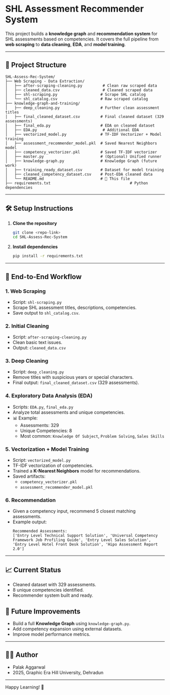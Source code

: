 # SHL Assessment Recommender System

This project builds a **knowledge graph** and **recommendation system** for SHL assessments based on competencies. It covers the full pipeline from **web scraping** to **data cleaning**, **EDA**, and **model training**.

---

## 📂 Project Structure

```
SHL-Assess-Rec-System/
├── Web Scraping - Data Extraction/
│   ├── after-scraping-cleaning.py         # Clean raw scraped data
│   ├── cleaned_data.csv                   # Cleaned scraped data
│   ├── shl-scraping.py                   # Scrape SHL catalog
│   └── shl_catalog.csv                   # Raw scraped catalog
├── knowledge-graph-and-training/
│   ├── deep_cleaning.py                  # Further clean assessment titles
│   ├── final_cleaned_dataset.csv         # Final cleaned dataset (329 assessments)
│   ├── final_eda.py                      # EDA on cleaned dataset
│   ├── EDA.py                             # Additional EDA
│   ├── vectorized_model.py               # TF-IDF Vectorizer + Model training
│   ├── assessment_recommender_model.pkl  # Saved Nearest Neighbors model
│   ├── competency_vectorizer.pkl         # Saved TF-IDF vectorizer
│   ├── master.py                         # (Optional) Unified runner
│   ├── knowledge-graph.py                # Knowledge Graph (future work)
│   ├── training_ready_dataset.csv        # Dataset for model training
│   ├── cleaned_competency_dataset.csv    # Post-EDA cleaned data
│   └── README.md                         # 📄 This file
├── requirements.txt                                   # Python dependencies
```

---

## 🛠️ Setup Instructions

1. **Clone the repository**
   ```bash
   git clone <repo-link>
   cd SHL-Assess-Rec-System
   ```

2. **Install dependencies**
   ```bash
   pip install -r requirements.txt
   ```

---

## 🔄 End-to-End Workflow

### 1. Web Scraping

- Script: `shl-scraping.py`
- Scrape SHL assessment titles, descriptions, competencies.
- Save output to `shl_catalog.csv`.

### 2. Initial Cleaning

- Script: `after-scraping-cleaning.py`
- Clean basic text issues.
- Output: `cleaned_data.csv`

### 3. Deep Cleaning

- Script: `deep_cleaning.py`
- Remove titles with suspicious years or special characters.
- Final output: `final_cleaned_dataset.csv` (329 assessments).

### 4. Exploratory Data Analysis (EDA)

- Scripts: `EDA.py`, `final_eda.py`
- Analyze total assessments and unique competencies.
- 📊 Example:
  - Assessments: 329
  - Unique Competencies: 8
  - Most common: `Knowledge Of Subject`, `Problem Solving`, `Sales Skills`

### 5. Vectorization + Model Training

- Script: `vectorized_model.py`
- TF-IDF vectorization of competencies.
- Trained a **K-Nearest Neighbors** model for recommendations.
- Saved artifacts:
  - `competency_vectorizer.pkl`
  - `assessment_recommender_model.pkl`

### 6. Recommendation

- Given a competency input, recommend 5 closest matching assessments.
- Example output:
  ```
  Recommended Assessments:
  ['Entry Level Technical Support Solution', 'Universal Competency Framework Job Profiling Guide', 'Entry Level Sales Solution', 'Entry Level Hotel Front Desk Solution', 'Hipo Assessment Report 2.0']
  ```

---

## 📈 Current Status

- Cleaned dataset with 329 assessments.
- 8 unique competencies identified.
- Recommender system built and ready.

## 📝 Future Improvements

- Build a full **Knowledge Graph** using `knowledge-graph.py`.
- Add competency expansion using external datasets.
- Improve model performance metrics.

---

## 👨‍💻 Author

- Palak Aggarwal
- 2025, Graphic Era Hill University, Dehradun

---

Happy Learning! 🚀


